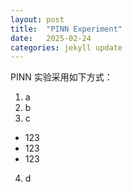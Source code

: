```yaml
---
layout: post
title:  "PINN Experiment"
date:   2025-02-24
categories: jekyll update
---
```


PINN 实验采用如下方式：
1. a
2. b
3. c
+ 123
+ 123
+ 123
4. d
